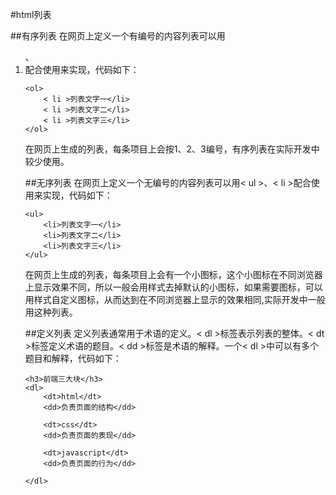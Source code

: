 #html列表


##有序列表
在网页上定义一个有编号的内容列表可以用<ol>、<li>配合使用来实现，代码如下：

```
<ol>
    < li >列表文字一</li>
    < li >列表文字二</li>
    < li >列表文字三</li>
</ol>
```


在网页上生成的列表，每条项目上会按1、2、3编号，有序列表在实际开发中较少使用。

##无序列表
在网页上定义一个无编号的内容列表可以用< ul >、< li >配合使用来实现，代码如下：

```
<ul>
    <li>列表文字一</li>
    <li>列表文字二</li>
    <li>列表文字三</li>
</ul>
```


在网页上生成的列表，每条项目上会有一个小图标，这个小图标在不同浏览器上显示效果不同，所以一般会用样式去掉默认的小图标，如果需要图标，可以用样式自定义图标，从而达到在不同浏览器上显示的效果相同,实际开发中一般用这种列表。

##定义列表
定义列表通常用于术语的定义。< dl >标签表示列表的整体。< dt >标签定义术语的题目。< dd >标签是术语的解释。一个< dl >中可以有多个题目和解释，代码如下：

```
<h3>前端三大块</h3>
<dl>
    <dt>html</dt>
    <dd>负责页面的结构</dd>

    <dt>css</dt>
    <dd>负责页面的表现</dd>

    <dt>javascript</dt>
    <dd>负责页面的行为</dd>

</dl>
```


